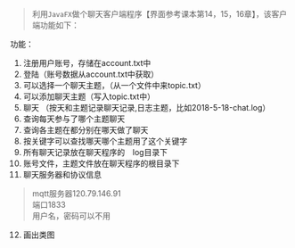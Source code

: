 >利用`JavaFX`做个聊天客户端程序【界面参考课本第14，15，16章】，该客户端功能如下：</br>

功能：
1. 注册用户账号，存储在account.txt中
2. 登陆（账号数据从account.txt中获取）
3. 可以选择一个聊天主题，（从一个文件中来topic.txt）
4. 可以添加聊天主题（写入topic.txt中）
5. 聊天 （按天和主题记录聊天记录,日志主题，比如2018-5-18-chat.log）
6. 查询每天参与了哪个主题聊天
7. 查询各主题在都分别在哪天做了聊天
8. 按关键字可以查找哪天哪个主题用了这个关键字
9. 所有聊天记录放在聊天程序的　log目录下
10. 账号文件，主题文件放在聊天程序的根目录下
11. 聊天服务器和协议信息
>mqtt服务器120.79.146.91</BR>
端口1833</br>
用户名，密码可以不用
12. 画出类图 

